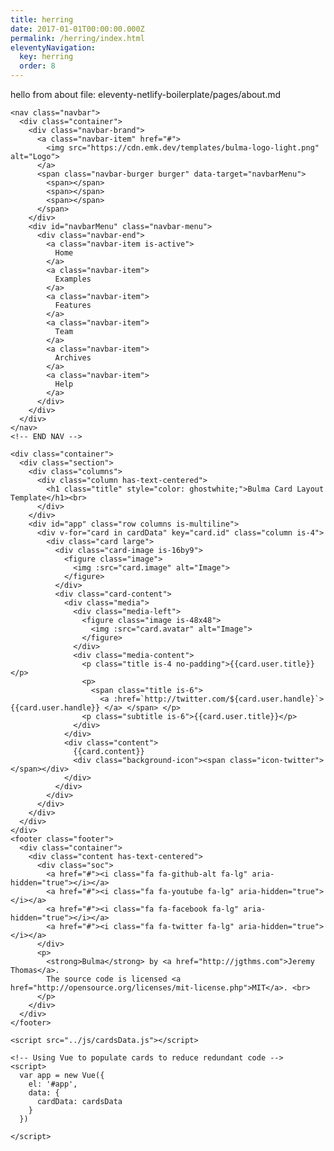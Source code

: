 ```yaml
---
title: herring
date: 2017-01-01T00:00:00.000Z
permalink: /herring/index.html
eleventyNavigation:
  key: herring
  order: 8
---
```

hello from about file: eleventy-netlify-boilerplate/pages/about.md

    
    <nav class="navbar">
      <div class="container">
        <div class="navbar-brand">
          <a class="navbar-item" href="#">
            <img src="https://cdn.emk.dev/templates/bulma-logo-light.png" alt="Logo">
          </a>
          <span class="navbar-burger burger" data-target="navbarMenu">
            <span></span>
            <span></span>
            <span></span>
          </span>
        </div>
        <div id="navbarMenu" class="navbar-menu">
          <div class="navbar-end">
            <a class="navbar-item is-active">
              Home
            </a>
            <a class="navbar-item">
              Examples
            </a>
            <a class="navbar-item">
              Features
            </a>
            <a class="navbar-item">
              Team
            </a>
            <a class="navbar-item">
              Archives
            </a>
            <a class="navbar-item">
              Help
            </a>
          </div>
        </div>
      </div>
    </nav>
    <!-- END NAV -->

    <div class="container">
      <div class="section">
        <div class="columns">
          <div class="column has-text-centered">
            <h1 class="title" style="color: ghostwhite;">Bulma Card Layout Template</h1><br>
          </div>
        </div>
        <div id="app" class="row columns is-multiline">
          <div v-for="card in cardData" key="card.id" class="column is-4">
            <div class="card large">
              <div class="card-image is-16by9">
                <figure class="image">
                  <img :src="card.image" alt="Image">
                </figure>
              </div>
              <div class="card-content">
                <div class="media">
                  <div class="media-left">
                    <figure class="image is-48x48">
                      <img :src="card.avatar" alt="Image">
                    </figure>
                  </div>
                  <div class="media-content">
                    <p class="title is-4 no-padding">{{card.user.title}}</p>
                    <p>
                      <span class="title is-6">
                        <a :href=`http://twitter.com/${card.user.handle}`> {{card.user.handle}} </a> </span> </p>
                    <p class="subtitle is-6">{{card.user.title}}</p>
                  </div>
                </div>
                <div class="content">
                  {{card.content}}
                  <div class="background-icon"><span class="icon-twitter"></span></div>
                </div>
              </div>
            </div>
          </div>
        </div>
      </div>
    </div>
    <footer class="footer">
      <div class="container">
        <div class="content has-text-centered">
          <div class="soc">
            <a href="#"><i class="fa fa-github-alt fa-lg" aria-hidden="true"></i></a>
            <a href="#"><i class="fa fa-youtube fa-lg" aria-hidden="true"></i></a>
            <a href="#"><i class="fa fa-facebook fa-lg" aria-hidden="true"></i></a>
            <a href="#"><i class="fa fa-twitter fa-lg" aria-hidden="true"></i></a>
          </div>
          <p>
            <strong>Bulma</strong> by <a href="http://jgthms.com">Jeremy Thomas</a>.
            The source code is licensed <a href="http://opensource.org/licenses/mit-license.php">MIT</a>. <br>
          </p>
        </div>
      </div>
    </footer>

    <script src="../js/cardsData.js"></script>

    <!-- Using Vue to populate cards to reduce redundant code -->
    <script>
      var app = new Vue({
        el: '#app',
        data: {
          cardData: cardsData
        }
      })

    </script>
